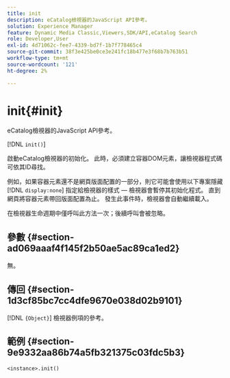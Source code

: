 ```yaml
---
title: init
description: eCatalog檢視器的JavaScript API參考。
solution: Experience Manager
feature: Dynamic Media Classic,Viewers,SDK/API,eCatalog Search
role: Developer,User
exl-id: 4d71062c-fee7-4339-bd7f-1b7f778465c4
source-git-commit: 38f3e425be0ce3e241fc18b477e3f68b7b763b51
workflow-type: tm+mt
source-wordcount: '121'
ht-degree: 2%

---
```


# init{#init}

eCatalog檢視器的JavaScript API參考。

[!DNL `init()`]

啟動eCatalog檢視器的初始化。 此時，必須建立容器DOM元素，讓檢視器程式碼可依其ID尋找。

例如，如果容器元素還不是網頁版面配置的一部分，則它可能會使用以下專案隱藏 [!DNL `display:none`] 指定給檢視器的樣式 — 檢視器會暫停其初始化程式。 直到網頁將容器元素帶回版面配置為止。 發生此事件時，檢視器會自動繼續載入。

在檢視器生命週期中僅呼叫此方法一次；後續呼叫會被忽略。

## 參數 {#section-ad069aaaf4f145f2b50ae5ac89ca1ed2}

無。

## 傳回 {#section-1d3cf85bc7cc4dfe9670e038d02b9101}

[!DNL `{Object}`] 檢視器例項的參考。

## 範例 {#section-9e9332aa86b74a5fb321375c03fdc5b3}

```
<instance>.init()
```
